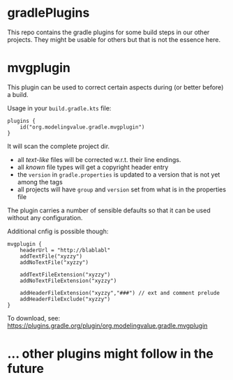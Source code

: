 # gradlePlugins
This repo contains the gradle plugins for some build steps in our other projects.
They might be usable for others but that is not the essence here.

# mvgplugin
This plugin can be used to correct certain aspects during (or better before) a build.

Usage in your ```build.gradle.kts``` file:

```
plugins {
    id("org.modelingvalue.gradle.mvgplugin")
}
```
It will scan the complete project dir.
 - all _text-like_ files will be corrected w.r.t. their line endings.
 - all _known_ file types will get a copyright header entry
 - the ```version``` in ```gradle.properties``` is updated to a version that is not yet among the tags
 - all projects will have ```group``` and ```version``` set from what is in the properties file

The plugin carries a number of sensible defaults so that it can be used without any configuration.

Additional cnfig is possible though:
```
mvgplugin {
    headerUrl = "http://blablabl"
    addTextFile("xyzzy")
    addNoTextFile("xyzzy")
    
    addTextFileExtension("xyzzy")
    addNoTextFileExtension("xyzzy")
    
    addHeaderFileExtension("xyzzy","###") // ext and comment prelude
    addHeaderFileExclude("xyzzy")
}
```
To download, see: https://plugins.gradle.org/plugin/org.modelingvalue.gradle.mvgplugin
# ... other plugins might follow in the future

